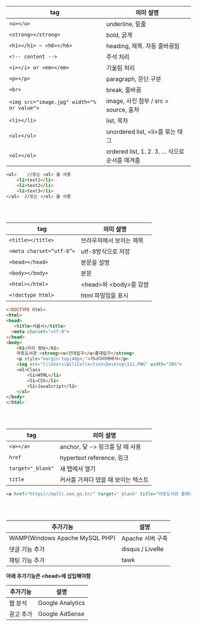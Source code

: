 tag | 의미 설명
----------|-----------------
`<u></u>` | underline, 밑줄
`<strong></strong>` | bold, 굵게  
`<h1></h1> ~ <h6></h6>` | heading, 제목. 자동 줄바꿈됨 
`<!-- content -->` | 주석 처리  
`<i></i> or <em></em>` | 기울림 처리  
`<p></p>` | paragraph, 문단 구분  
`<br>` | break, 줄바꿈  
`<img src="image.jpg" width="% or value">` | image, 사진 첨부 / src = source, 출처
`<li></li>` | list, 목차  
`<ul></ul>` | unordered list, \<li>를 묶는 태그  
`<ol></ol>` | ordered list, 1. 2. 3. … 식으로 순서를 매겨줌  

```HTML
<ul>    //또는 <ol> 을 사용
	<li>text1</li>  
	<li>text2</li>  
	<li>text3</li>  
</ul>  //또는 </ol> 을 사용
```

<br><br>

tag|의미 설명
-----------------|--------------------  
`<title></title>` | 브라우저에서 보이는 제목  
`<meta charset=”utf-8”>` | utf-8방식으로 저장  
`<head></head>`| 본문을 설명  
`<body></body>`| 본문  
`<html></html>`| \<head>와 \<body>를 감쌈  
`<!doctype html>` | html 파일임을 표시 

```HTML
<!DOCTYPE html>  
<html>  
<head>  
   <title>서울시</title>  
  <meta charset="utf-8">  
</head>  
<body>  
    <h1>지리 정보</h1>  
    마포도서관 <strong><u>건대입구</u>홍대입구</strong>  
    <p style="margin-top|40px;">가나다라마바사</p>  
    <img src="C|\Users\BillCollection\Desktop\111.PNG" width="30%">  
    <ol>Class  
        <li>HTML</li>  
        <li>CSS</li>  
        <li>JavaScript</li>  
    </ol>  
</body>  
</html>  
```

<br><br>

tag | 의미 설명
----------|-----------------
`<a></a>` | anchor, 닻 -> 링크를 달 때 사용  
 `href` | hypertext reference, 링크  
 `target="_blank"` | 새 탭에서 열기  
 `title` | 커서를 가져다 댔을 때 보이는 텍스트  
```HTML
<a href="https|//mpllc.sen.go.kr/" target="_blank" title="마포도서관 홈페이지">마포도서관</a>
```

<br><br>
 
추가기능 | 설명  
---------|-----------------------  
WAMP(Windows Apache MySQL PHP) | Apache 서버 구축     
댓글 기능 추가 | disqus / LiveRe  
채팅 기능 추가 | tawk  

**아래 추가기능은 \<head>에 삽입해야함**  

추가기능 |  설명  
---------|--------------  
웹 분석 | Google Analytics  
광고 추가 | Google AdSense  
